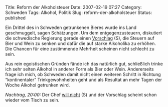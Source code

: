 Title: Reform der Alkoholsteuer
Date: 2007-02-19 07:27
Category: Schweden
Tags: Alkohol, Politik
Slug: reform-der-alkoholsteuer
Status: published

Ein Drittel des in Schweden getrunkenen Bieres wurde ins Land
geschmuggelt, sagen Schätzungen. Um dem entgegenzusteuern, diskutiert
die schwedische Regierung gerade einen
[Vorschlag](http://www.sr.se/Ekot/artikel.asp?artikel=1209578) (S), die
Steuern auf Bier und Wein zu senken und dafür die auf starke Alkoholika
zu erhöhen. Die Chancen für eine zustimmende Mehrheit scheinen nicht
schlecht zu sein.

Aus rein egoistischen Gründen fände ich das natürlich gut, schließlich
trinke ich sehr selten Alkohol in anderer Form als Bier oder Wein.
Andererseits frage ich mich, ob Schweden damit nicht einen weiteren
Schritt in Richtung “kontinentaler” Trinkgewohnheiten geht und als
Resultat an mehr Tagen der Woche Alkohol getrunken wird.

*Nachtrag, 20:00:* Der Chef [will
nicht](http://www.sr.se/Ekot/artikel.asp?artikel=1211741) (S) und der
Vorschlag scheint schon wieder vom Tisch zu sein.

